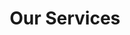 ---
title: "Our Services"
# watermark text
watermark: "Services"
# page header background image
page_header_image: "images/background/about.jpg"
# meta description
description : ""

layout : "service"
draft : false

############################### service ##############################
############################### Osows Website ##############################
service:
  enable : true
  subtitle : "Launch Your Online Presence"
  title : "Osows Website"
  # subtitle2 : ""
  subtitle2 : "Personalized, powerful, and packed with these essential features:"
  service_item:
  - title : "Design"
    icon : "far fa-object-ungroup"
    icon_color : "primary" # available color : primary, yellow, purple, cyan, red, green, orange, blue.
    content : "The initial Design and customization"

  - title : "Copywriting"
    icon : "fas fa-users"
    icon_color : "yellow" # available color : primary, yellow, purple, cyan, red, green, orange, blue.
    content : "We will write all the copy on your site for you!"

  - title : "1 Year of Web Hosting"
    icon : "fas fa-desktop"
    icon_color : "purple" # available color : primary, yellow, purple, cyan, red, green, orange, blue.
    content : "Lorem ipsum dolor sit amet consectetur elit sed do"

  - title : "Marketing Functionality"
    icon : "fas fa-cloud"
    icon_color : "cyan" # available color : primary, yellow, purple, cyan, red, green, orange, blue.
    content : "Lorem ipsum dolor sit amet consectetur elit sed do"
    
  - title : "1 Year of Domain Coverage"
    icon : "far fa-comments"
    icon_color : "red" # available color : primary, yellow, purple, cyan, red, green, orange, blue.
    content : "Lorem ipsum dolor sit amet consectetur elit sed do"
    
  - title : "Up To 6 Pages + Account Page"
    icon : "fas fa-search-plus"
    icon_color : "green" # available color : primary, yellow, purple, cyan, red, green, orange, blue.
    content : "Lorem ipsum dolor sit amet consectetur elit sed do"
    
  - title : "1 Year of Osows Website Management"
    icon : "fas fa-chart-line"
    icon_color : "orange" # available color : primary, yellow, purple, cyan, red, green, orange, blue.
    content : "Lorem ipsum dolor sit amet consectetur elit sed do"
    
  - title : "SEO and Performance"
    icon : "fab fa-wpexplorer"
    icon_color : "blue" # available color : primary, yellow, purple, cyan, red, green, orange, blue.
    content : "Lorem ipsum dolor sit amet consectetur elit sed do"


############################### service2 ##############################
############################### Osows Website Management ##############################
service2:
  enable : true
  subtitle : "Experience Seamless Continuity"
  title : "Osows Website Management"
  # subtitle2 : "Experience seamless continuity with:"
  subtitle2 : "Comprehensive support that lifts the burden, ensuring your site thrives effortlessly."
  service_item2:
  - title : "Web Hosting"
    icon : "far fa-object-ungroup"
    icon_color : "primary" # available color : primary, yellow, purple, cyan, red, green, orange, blue.
    content : "Lorem ipsum dolor sit amet consectetur elit sed do"

  - title : "SEO Monitoring"
    icon : "fas fa-users"
    icon_color : "yellow" # available color : primary, yellow, purple, cyan, red, green, orange, blue.
    content : "Lorem ipsum dolor sit amet consectetur elit sed do"

  - title : "Domain Coverage"
    icon : "fas fa-desktop"
    icon_color : "purple" # available color : primary, yellow, purple, cyan, red, green, orange, blue.
    content : "Lorem ipsum dolor sit amet consectetur elit sed do"

  - title : "3 Branding Changes/Month"
    icon : "fas fa-cloud"
    icon_color : "cyan" # available color : primary, yellow, purple, cyan, red, green, orange, blue.
    content : "Lorem ipsum dolor sit amet consectetur elit sed do"
    
  - title : "Up to 5 New Website Pictures"
    icon : "far fa-comments"
    icon_color : "red" # available color : primary, yellow, purple, cyan, red, green, orange, blue.
    content : "Lorem ipsum dolor sit amet consectetur elit sed do"
    
  - title : "3 Website Customizations/Month"
    icon : "fas fa-search-plus"
    icon_color : "green" # available color : primary, yellow, purple, cyan, red, green, orange, blue.
    content : "Lorem ipsum dolor sit amet consectetur elit sed do"
    
  - title : "Google Tag & Analytics Monitoring"
    icon : "fas fa-chart-line"
    icon_color : "orange" # available color : primary, yellow, purple, cyan, red, green, orange, blue.
    content : "Lorem ipsum dolor sit amet consectetur elit sed do"
    
  - title : "Unlimited Troubleshooting and Error Correcting"
    icon : "fab fa-wpexplorer"
    icon_color : "blue" # available color : primary, yellow, purple, cyan, red, green, orange, blue.
    content : "Lorem ipsum dolor sit amet consectetur elit sed do"


############################### Features #####################################
############################### Add-Ons #####################################
feature:
  enable : true
  subtitle : "Your Site's Full Potential"
  title : "Osows Extras"
  subtitle2 : "Expand, comply, and excel effortlessly:"
  feature_item:
  - title : "Full Legal"
    icon : "fas fa-shield-alt"
    icon_color : "primary" # available color : primary, yellow, purple, cyan, red, green, orange, blue.
    content : "Lorem ipsum dolor sit amet consectetur elit sed do eiusmod tempor incididunt labore dolore magna."
    
  - title : "Account Page"
    icon : "fas fa-desktop"
    icon_color : "primary" # available color : primary, yellow, purple, cyan, red, green, orange, blue.
    content : "Lorem ipsum dolor sit amet consectetur elit sed do eiusmod tempor incididunt labore dolore magna."
    
  - title : "Product Posting"
    icon : "fas fa-cogs"
    icon_color : "primary" # available color : primary, yellow, purple, cyan, red, green, orange, blue.
    content : "Lorem ipsum dolor sit amet consectetur elit sed do eiusmod tempor incididunt labore dolore magna."
    
  - title : "Additional Pages"
    icon : "fas fa-shield-alt"
    icon_color : "primary" # available color : primary, yellow, purple, cyan, red, green, orange, blue.
    content : "Lorem ipsum dolor sit amet consectetur elit sed do eiusmod tempor incididunt labore dolore magna."

  - title : "Full Accessibility"
    icon : "fas fa-shield-alt"
    icon_color : "primary" # available color : primary, yellow, purple, cyan, red, green, orange, blue.
    content : "Lorem ipsum dolor sit amet consectetur elit sed do eiusmod tempor incididunt labore dolore magna."

  - title : "Blog Creation and Posting"
    icon : "fas fa-shield-alt"
    icon_color : "primary" # available color : primary, yellow, purple, cyan, red, green, orange, blue.
    content : "Lorem ipsum dolor sit amet consectetur elit sed do eiusmod tempor incididunt labore dolore magna."


############################### Features2 #####################################
feature2:
  enable : true
  subtitle : "Spice Things Up"
  title : "Add-Ons and Additional Subscriptions"
  feature_item:
  - title : "Exclusive Design"
    icon : "fas fa-desktop"
    icon_color : "primary" # available color : primary, yellow, purple, cyan, red, green, orange, blue.
    content : "Lorem ipsum dolor sit amet consectetur elit sed do eiusmod tempor incididunt labore dolore magna."
    
  - title : "Easy Customize"
    icon : "fas fa-cogs"
    icon_color : "primary" # available color : primary, yellow, purple, cyan, red, green, orange, blue.
    content : "Lorem ipsum dolor sit amet consectetur elit sed do eiusmod tempor incididunt labore dolore magna."
    
  - title : "Extreme Security"
    icon : "fas fa-shield-alt"
    icon_color : "primary" # available color : primary, yellow, purple, cyan, red, green, orange, blue.
    content : "Lorem ipsum dolor sit amet consectetur elit sed do eiusmod tempor incididunt labore dolore magna."
---